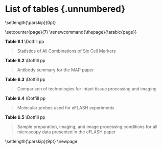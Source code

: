 # List of tables {.unnumbered}

\setlength{\parskip}{0pt}

\setcounter{page}{7}
\renewcommand{\thepage}{\arabic{page}}

**Table 9.1** \Dotfill pp

> Statistics of All Combinations of Six Cell Markers

**Table 9.2** \Dotfill pp

> Antibody summary for the MAP paper

**Table 9.3** \Dotfill pp

> Comparison of technologies for intact tissue processing and imaging

**Table 9.4** \Dotfill pp

> Molecular probes used for eFLASH experiments

**Table 9.5** \Dotfill pp

> Sample preparation, imaging, and image processing conditions for all microscopy data presented in the eFLASH paper

\setlength{\parskip}{9pt}
\newpage
